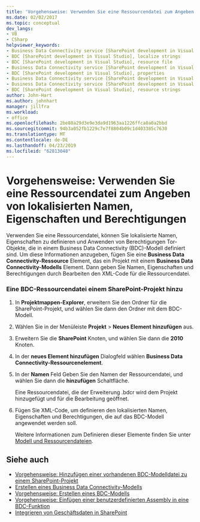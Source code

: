 ```yaml
---
title: 'Vorgehensweise: Verwenden Sie eine Ressourcendatei zum Angeben von lokalisierten Namen, Eigenschaften und Berechtigungen | Microsoft-Dokumentation'
ms.date: 02/02/2017
ms.topic: conceptual
dev_langs:
- VB
- CSharp
helpviewer_keywords:
- Business Data Connectivity service [SharePoint development in Visual Studio], localize strings
- BDC [SharePoint development in Visual Studio], localize strings
- BDC [SharePoint development in Visual Studio], resource file
- Business Data Connectivity service [SharePoint development in Visual Studio], resource strings
- BDC [SharePoint development in Visual Studio], properties
- Business Data Connectivity service [SharePoint development in Visual Studio], properties
- Business Data Connectivity service [SharePoint development in Visual Studio], resource file
- BDC [SharePoint development in Visual Studio], resource strings
author: John-Hart
ms.author: johnhart
manager: jillfra
ms.workload:
- office
ms.openlocfilehash: 2be88a29d3e9e3da9d1963aa1226ffca0a0a2bbd
ms.sourcegitcommit: 94b3a052fb1229c7e7f8804b09c1d403385c7630
ms.translationtype: MT
ms.contentlocale: de-DE
ms.lasthandoff: 04/23/2019
ms.locfileid: "62813048"
---
```

# <a name="how-to-use-a-resource-file-to-specify-localized-names-properties-and-permissions"></a>Vorgehensweise: Verwenden Sie eine Ressourcendatei zum Angeben von lokalisierten Namen, Eigenschaften und Berechtigungen
  Verwenden Sie eine Ressourcendatei, können Sie lokalisierte Namen, Eigenschaften zu definieren und Anwenden von Berechtigungen Tor-Objekte, die in einem Business Data Connectivity (BDC)-Modell definiert sind. Um diese Informationen anzugeben, fügen Sie eine **Business Data Connectivity-Ressource** Element, das ein Projekt mit einem **Business Data Connectivity-Modells** Element. Dann geben Sie Namen, Eigenschaften und Berechtigungen durch Bearbeiten den XML-Code für die Ressourcendatei.

### <a name="to-add-a-bdc-resource-file-to-a-sharepoint-project"></a>Eine BDC-Ressourcendatei einem SharePoint-Projekt hinzu

1. In **Projektmappen-Explorer**, erweitern Sie den Ordner für die SharePoint-Projekt, und wählen Sie dann den Ordner mit dem BDC-Modell.

2. Wählen Sie in der Menüleiste **Projekt** > **Neues Element hinzufügen** aus.

3. Erweitern Sie die **SharePoint** Knoten, und wählen Sie dann die **2010** Knoten.

4. In der **neues Element hinzufügen** Dialogfeld wählen **Business Data Connectivity-Ressourcenelement**.

5. In der **Namen** Feld Geben Sie den Namen der Ressourcendatei, und wählen Sie dann die **hinzufügen** Schaltfläche.

     Eine Ressourcendatei, die der Erweiterung .bdcr wird dem Projekt hinzugefügt und für die Bearbeitung geöffnet.

6. Fügen Sie XML-Code, um definieren den lokalisierten Namen, Eigenschaften und Berechtigungen, die auf das BDC-Modell angewendet werden soll.

     Weitere Informationen zum Definieren dieser Elemente finden Sie unter [Modell und Ressourcendateien](http://go.microsoft.com/fwlink/?LinkID=169283).

## <a name="see-also"></a>Siehe auch
- [Vorgehensweise: Hinzufügen einer vorhandenen BDC-Modelldatei zu einem SharePoint-Projekt](../sharepoint/how-to-add-an-existing-bdc-model-file-to-a-sharepoint-project.md)
- [Erstellen eines Business Data Connectivity-Modells](../sharepoint/creating-a-business-data-connectivity-model.md)
- [Vorgehensweise: Erstellen eines BDC-Modells](../sharepoint/how-to-create-a-bdc-model.md)
- [Vorgehensweise: Einfügen einer benutzerdefinierten Assembly in eine BDC-Funktion](../sharepoint/how-to-include-a-custom-assembly-in-a-bdc-feature.md)
- [Integrieren von Geschäftsdaten in SharePoint](../sharepoint/integrating-business-data-into-sharepoint.md)
